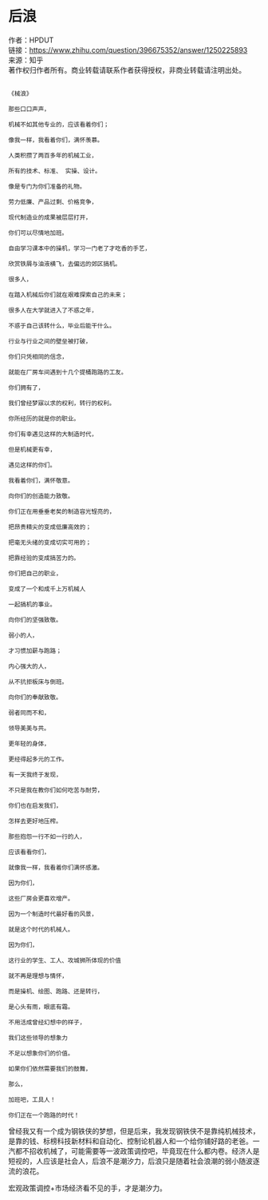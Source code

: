 # 后浪
作者：HPDUT  
链接：https://www.zhihu.com/question/396675352/answer/1250225893  
来源：知乎  
著作权归作者所有。商业转载请联系作者获得授权，非商业转载请注明出处。  
  




```

《械浪》

那些口口声声，

机械不如其他专业的，应该看着你们；

像我一样，我看着你们，满怀羡慕。

人类积攒了两百多年的机械工业，

所有的技术、标准、 实操、设计。

像是专门为你们准备的礼物。

劳力低廉、产品过剩、价格竞争，

现代制造业的成果被层层打开，

你们可以尽情地加班。

自由学习课本中的操机，学习一门老了才吃香的手艺，

欣赏铁屑与油液横飞，去偏远的郊区搞机。

很多人，

在踏入机械后你们就在艰难探索自己的未来；

很多人在大学就进入了不惑之年，

不惑于自己该转什么，毕业后能干什么。

行业与行业之间的壁垒被打破，

你们只凭相同的信念，

就能在厂房车间遇到十几个提桶跑路的工友。

你们拥有了，

我们曾经梦寐以求的权利，转行的权利。

你所经历的就是你的职业。

你们有幸遇见这样的大制造时代，

但是机械更有幸，

遇见这样的你们。

我看着你们，满怀敬意。

向你们的创造能力致敬。

你们正在用垂垂老矣的制造容光锃亮的，

把昂贵精尖的变成低廉高效的；

把毫无头绪的变成切实可用的；

把靠经验的变成搞苦力的。

你们把自己的职业，

变成了一个和成千上万机械人

一起搞机的事业。

向你们的坚强致敬。

弱小的人，

才习惯加薪与跑路；

内心强大的人，

从不抗拒板床与倒班。

向你们的奉献致敬。

弱者同而不和，

领导美美与共。

更年轻的身体，

更经得起多元的工作。

有一天我终于发现，

不只是我在教你们如何吃苦与耐劳，

你们也在启发我们，

怎样去更好地压榨。

那些抱怨一行不如一行的人，

应该看看你们，

就像我一样，我看着你们满怀感激。

因为你们，

这些厂房会更喜欢增产。

因为一个制造时代最好看的风景，

就是这个时代的机械人。

因为你们，

这行业的学生、工人、攻城狮所体现的价值

就不再是理想与情怀，

而是操机、绘图、跑路、还是转行，

是心头有雨，眼底有霜。

不用活成曾经幻想中的样子，

我们这些领导的想象力

不足以想象你们的价值。

如果你们依然需要我们的鼓舞，

那么，

加班吧，工具人！

你们正在一个跑路的时代！

```




曾经我又有一个成为钢铁侠的梦想，但是后来，我发现钢铁侠不是靠纯机械技术，是靠的钱、标榜科技新材料和自动化、控制论机器人和一个给你铺好路的老爸。一汽都不招收机械了，可能需要等一波政策调控吧，毕竟现在什么都内卷。经济人是短视的，人应该是社会人，后浪不是潮汐力，后浪只是随着社会浪潮的弱小随波逐流的浪花。

宏观政策调控+市场经济看不见的手，才是潮汐力。














